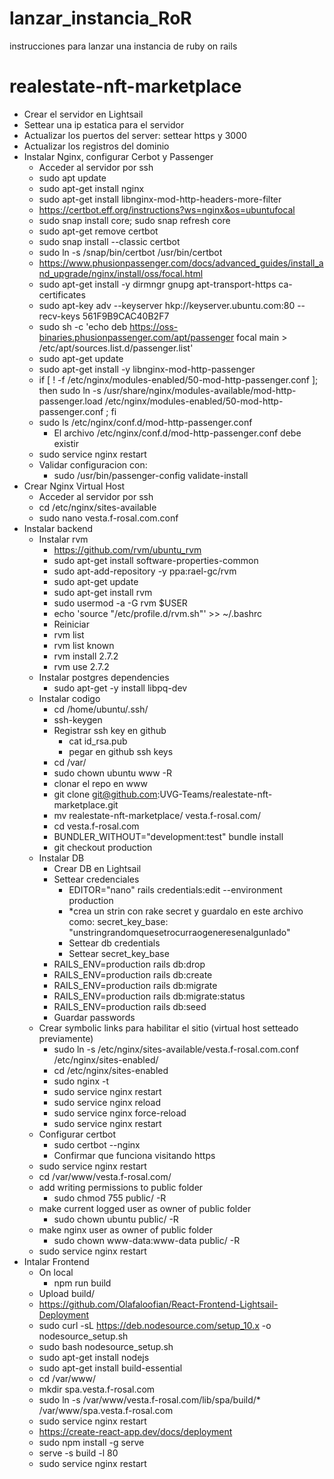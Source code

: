 # lanzar_instancia_RoR
instrucciones para lanzar una instancia de ruby on rails
# realestate-nft-marketplace

- Crear el servidor en Lightsail
- Settear una ip estatica para el servidor
- Actualizar los puertos del server: settear https y 3000
- Actualizar los registros del dominio
- Instalar Nginx, configurar Cerbot y Passenger
  - Acceder al servidor por ssh
  - sudo apt update
  - sudo apt-get install nginx
  - sudo apt-get install libnginx-mod-http-headers-more-filter
  - https://certbot.eff.org/instructions?ws=nginx&os=ubuntufocal
  - sudo snap install core; sudo snap refresh core
  - sudo apt-get remove certbot
  - sudo snap install --classic certbot
  - sudo ln -s /snap/bin/certbot /usr/bin/certbot
  - https://www.phusionpassenger.com/docs/advanced_guides/install_and_upgrade/nginx/install/oss/focal.html
  - sudo apt-get install -y dirmngr gnupg apt-transport-https ca-certificates
  - sudo apt-key adv --keyserver hkp://keyserver.ubuntu.com:80 --recv-keys 561F9B9CAC40B2F7
  - sudo sh -c 'echo deb https://oss-binaries.phusionpassenger.com/apt/passenger focal main > /etc/apt/sources.list.d/passenger.list'
  - sudo apt-get update
  - sudo apt-get install -y libnginx-mod-http-passenger
  - if [ ! -f /etc/nginx/modules-enabled/50-mod-http-passenger.conf ]; then sudo ln -s /usr/share/nginx/modules-available/mod-http-passenger.load /etc/nginx/modules-enabled/50-mod-http-passenger.conf ; fi
  - sudo ls /etc/nginx/conf.d/mod-http-passenger.conf
    - El archivo /etc/nginx/conf.d/mod-http-passenger.conf debe existir
  - sudo service nginx restart
  - Validar configuracion con:
    - sudo /usr/bin/passenger-config validate-install
- Crear Nginx Virtual Host
  - Acceder al servidor por ssh
  - cd /etc/nginx/sites-available
  - sudo nano vesta.f-rosal.com.conf
- Instalar backend
  - Instalar rvm
    - https://github.com/rvm/ubuntu_rvm
    - sudo apt-get install software-properties-common
    - sudo apt-add-repository -y ppa:rael-gc/rvm
    - sudo apt-get update
    - sudo apt-get install rvm
    - sudo usermod -a -G rvm $USER
    - echo 'source "/etc/profile.d/rvm.sh"' >> ~/.bashrc
    - Reiniciar
    - rvm list
    - rvm list known
    - rvm install 2.7.2
    - rvm use 2.7.2
  - Instalar postgres dependencies
    - sudo apt-get -y install libpq-dev
  - Instalar codigo
    - cd /home/ubuntu/.ssh/
    - ssh-keygen
    - Registrar ssh key en github
      - cat id_rsa.pub
      - pegar en github ssh keys
    - cd /var/
    - sudo chown ubuntu www -R
    - clonar el repo en www
    - git clone git@github.com:UVG-Teams/realestate-nft-marketplace.git
    - mv realestate-nft-marketplace/ vesta.f-rosal.com/   
    - cd vesta.f-rosal.com
    - BUNDLER_WITHOUT="development:test" bundle install
    - git checkout production
  - Instalar DB
    - Crear DB en Lightsail
    - Settear credenciales
      - EDITOR="nano" rails credentials:edit --environment production
      -  *crea un strin con rake secret y guardalo en este archivo como:
          secret_key_base: "unstringrandomquesetrocurraogeneresenalgunlado"
        - Settear db credentials
        - Settear secret_key_base
    - RAILS_ENV=production rails db:drop
    - RAILS_ENV=production rails db:create
    - RAILS_ENV=production rails db:migrate
    - RAILS_ENV=production rails db:migrate:status
    - RAILS_ENV=production rails db:seed
    - Guardar passwords
  - Crear symbolic links para habilitar el sitio (virtual host setteado previamente)
    - sudo ln -s /etc/nginx/sites-available/vesta.f-rosal.com.conf /etc/nginx/sites-enabled/
    - cd /etc/nginx/sites-enabled
    - sudo nginx -t
    - sudo service nginx restart
    - sudo service nginx reload
    - sudo service nginx force-reload
    - sudo service nginx restart
  - Configurar certbot
    - sudo certbot --nginx
    - Confirmar que funciona visitando https
  - sudo service nginx restart
  - cd /var/www/vesta.f-rosal.com/
  - add writing permissions to public folder
    - sudo chmod 755 public/ -R
  - make current logged user as owner of public folder
    - sudo chown ubuntu public/ -R
  - make nginx user as owner of public folder
    - sudo chown www-data:www-data public/ -R
  - sudo service nginx restart
- Intalar Frontend
  - On local
    - npm run build
  - Upload build/
  - https://github.com/Olafaloofian/React-Frontend-Lightsail-Deployment
  - sudo curl -sL https://deb.nodesource.com/setup_10.x -o nodesource_setup.sh
  - sudo bash nodesource_setup.sh
  - sudo apt-get install nodejs
  - sudo apt-get install build-essential
  - cd /var/www/
  - mkdir spa.vesta.f-rosal.com
  - sudo ln -s /var/www/vesta.f-rosal.com/lib/spa/build/* /var/www/spa.vesta.f-rosal.com
  - sudo service nginx restart
  - https://create-react-app.dev/docs/deployment
  - sudo npm install -g serve
  - serve -s build -l 80
  - sudo service nginx restart
